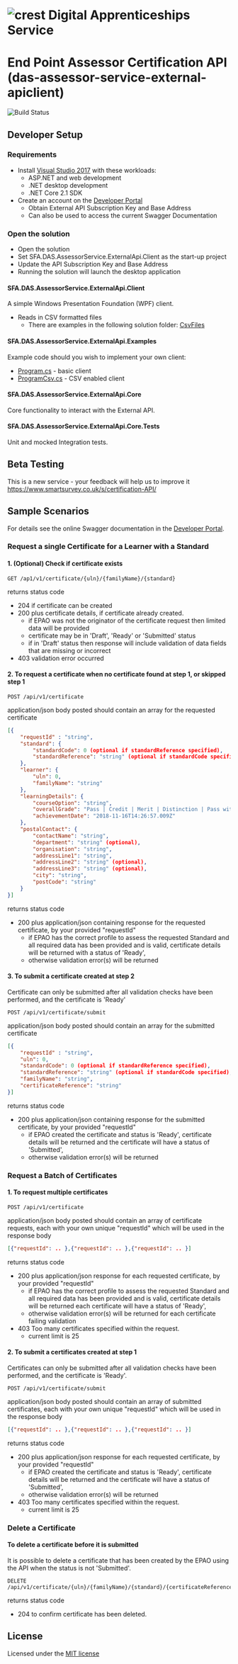 # ![crest](https://assets.publishing.service.gov.uk/government/assets/crests/org_crest_27px-916806dcf065e7273830577de490d5c7c42f36ddec83e907efe62086785f24fb.png) Digital Apprenticeships Service

#  End Point Assessor Certification API (das-assessor-service-external-apiclient)

![Build Status](https://sfa-gov-uk.visualstudio.com/_apis/public/build/definitions/c39e0c0b-7aff-4606-b160-3566f3bbce23/831/badge)

## Developer Setup

### Requirements

- Install [Visual Studio 2017](https://www.visualstudio.com/downloads/) with these workloads:
    - ASP.NET and web development
    - .NET desktop development
	- .NET Core 2.1 SDK
- Create an account on the [Developer Portal](https://developers.apprenticeships.sfa.bis.gov.uk/)
	- Obtain External API Subscription Key and Base Address
	- Can also be used to access the current Swagger Documentation

### Open the solution

- Open the solution
- Set SFA.DAS.AssessorService.ExternalApi.Client as the start-up project
- Update the API Subscription Key and Base Address
- Running the solution will launch the desktop application

####  SFA.DAS.AssessorService.ExternalApi.Client

A simple Windows Presentation Foundation (WPF) client.
- Reads in CSV formatted files
	- There are examples in the following solution folder: [CsvFiles](https://github.com/SkillsFundingAgency/das-assessor-service-external-apiclient/tree/master/src/SFA.DAS.AssessorService.ExternalApi.Examples/CsvFiles)

####  SFA.DAS.AssessorService.ExternalApi.Examples

Example code should you wish to implement your own client:
- [Program.cs](https://github.com/SkillsFundingAgency/das-assessor-service-external-apiclient/blob/master/src/SFA.DAS.AssessorService.ExternalApi.Examples/Program.cs) - basic client
- [ProgramCsv.cs](https://github.com/SkillsFundingAgency/das-assessor-service-external-apiclient/blob/master/src/SFA.DAS.AssessorService.ExternalApi.Examples/ProgramCsv.cs) - CSV enabled client

####  SFA.DAS.AssessorService.ExternalApi.Core

Core functionality to interact with the External API.

####  SFA.DAS.AssessorService.ExternalApi.Core.Tests

Unit and mocked Integration tests.

## Beta Testing

This is a new service - your feedback will help us to improve it 
https://www.smartsurvey.co.uk/s/certification-API/


## Sample Scenarios
For details see the online Swagger documentation in the [Developer Portal](https://developers.apprenticeships.sfa.bis.gov.uk/).

### Request a single Certificate for a Learner with a Standard

#### 1.   (Optional) Check if certificate exists

```http
GET /ap1/v1/certificate/{uln}/{familyName}/{standard}
```

returns status code

- 204 if certificate can be created
- 200 plus certificate details, if certificate already created.
  * if EPAO was not the originator of the certificate request then limited data will be provided
  * certificate may be in 'Draft', 'Ready' or 'Submitted' status
  * if in 'Draft' status then response will include validation of data fields that are missing or incorrect
- 403 validation error occurred

#### 2.   To request a certificate when no certificate found at step 1, or skipped step 1

```http
POST /api/v1/certificate
```

application/json body posted should contain an array for the requested certificate

```json
[{
	"requestId" : "string",
	"standard": {
		"standardCode": 0 (optional if standardReference specified),
		"standardReference": "string" (optional if standardCode specified)
	},
	"learner": {
		"uln": 0,
		"familyName": "string"
	},
	"learningDetails": {
		"courseOption": "string",
		"overallGrade": "Pass | Credit | Merit | Distinction | Pass with excellence | No grade awarded",
		"achievementDate": "2018-11-16T14:26:57.009Z"
	},
	"postalContact": {
		"contactName": "string",
		"department": "string" (optional),
		"organisation": "string",
		"addressLine1": "string",
		"addressLine2": "string" (optional),
		"addressLine3": "string" (optional),
		"city": "string",
		"postCode": "string"
	}
}]
```

returns status code
- 200 plus application/json containing response for the requested certificate, by your provided "requestId"
   * if EPAO has the correct profile to assess the requested Standard and all required data has been provided and is valid, certificate details will be returned with a status of 'Ready',
   * otherwise validation error(s) will be returned


#### 3.   To submit a certificate created at step 2
Certificate can only be submitted after all validation checks have been performed, and the certificate is 'Ready'
  
```http
POST /api/v1/certificate/submit
```
  
application/json body posted should contain an array for the submitted certificate

```json  
[{
	"requestId" : "string",
	"uln": 0,
	"standardCode": 0 (optional if standardReference specified),
	"standardReference": "string" (optional if standardCode specified),
	"familyName": "string",
	"certificateReference": "string"
}]
```

returns status code
- 200 plus application/json containing response for the submitted certificate, by your provided "requestId"
   * if EPAO created the certificate and status is 'Ready', certificate details will be returned and the certificate will have a status of 'Submitted',
   * otherwise validation error(s) will be returned 
   

### Request a Batch of Certificates

#### 1.   To request multiple certificates

```http
POST /api/v1/certificate
```

application/json body posted should contain an array of certificate requests, each with your own unique "requestId" which will be used in the response body

```json
[{"requestId": .. },{"requestId": .. },{"requestId": .. }]
```
returns status code
- 200 plus application/json response for each requested certificate, by your provided "requestId"
   * if EPAO has the correct profile to assess the requested Standard and all required data has been provided and is valid, certificate details will be returned each certificate will have a status of 'Ready',
   * otherwise validation error(s) will be returned for each certificate failing validation
- 403 Too many certificates specified within the request.
   * current limit is 25

#### 2.   To submit a certificates created at step 1
Certificates can only be submitted after all validation checks have been performed, and the certificate is 'Ready'.
  
```http
POST /api/v1/certificate/submit
```

application/json body posted should contain an array of submitted certificates, each with your own unique "requestId" which will be used in the response body

```json  
[{"requestId": .. },{"requestId": .. },{"requestId": .. }]
```

returns status code
- 200 plus application/json response for each requested certificate, by your provided "requestId"
   * if EPAO created the certificate and status is 'Ready', certificate details will be returned and the certificate will have a status of 'Submitted',
   * otherwise validation error(s) will be returned
- 403 Too many certificates specified within the request.
   * current limit is 25   
   
### Delete a Certificate

#### To delete a certificate before it is submitted

   It is possible to delete a certificate that has been created by the EPAO using the API when the status is not 'Submitted'. 

```http
DELETE /api/v1/certificate/{uln}/{familyName}/{standard}/{certificateReference}
```

returns status code
- 204 to confirm certificate has been deleted.
 


## License
Licensed under the [MIT license](https://github.com/SkillsFundingAgency/das-assessor-service-external-apiclient/blob/master/LICENSE)